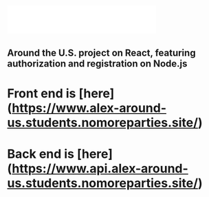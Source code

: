 ![Around the U. S.](./frontend/src/images/vector.svg)

## Around the U.S. project on React, featuring authorization and registration on Node.js

# Front end is [here] (https://www.alex-around-us.students.nomoreparties.site/)

# Back end is [here] (https://www.api.alex-around-us.students.nomoreparties.site/)
